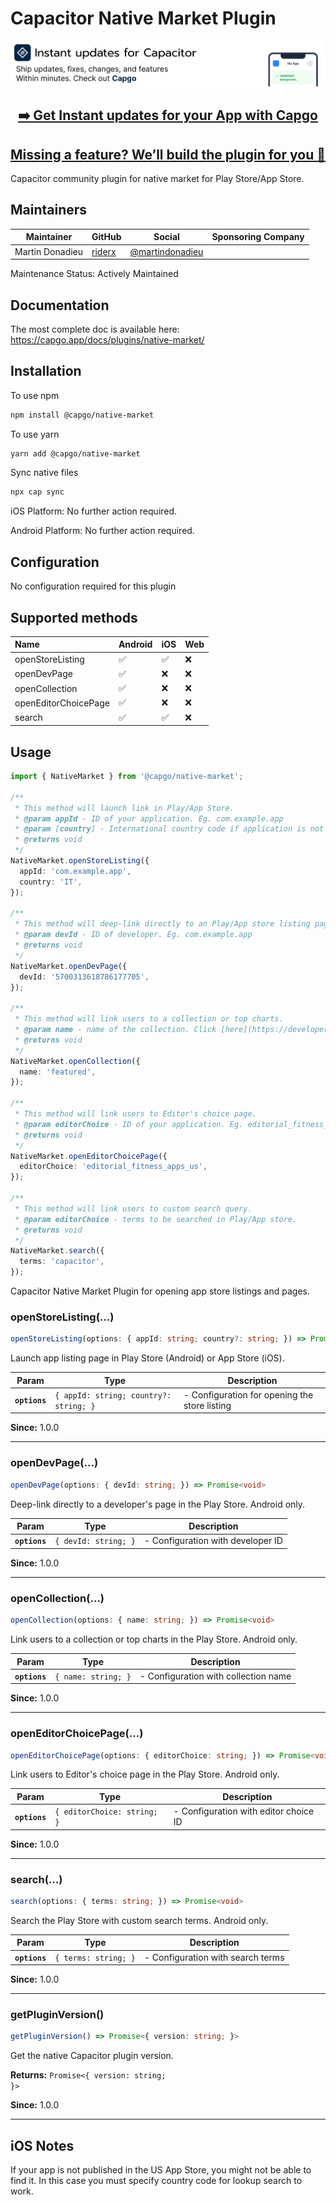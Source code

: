 # Capacitor Native Market Plugin

 <a href="https://capgo.app/"><img src='https://raw.githubusercontent.com/Cap-go/capgo/main/assets/capgo_banner.png' alt='Capgo - Instant updates for capacitor'/></a>

<div align="center">
  <h2><a href="https://capgo.app/?ref=plugin"> ➡️ Get Instant updates for your App with Capgo</a></h2>
  <h2><a href="https://capgo.app/consulting/?ref=plugin"> Missing a feature? We’ll build the plugin for you 💪</a></h2>
</div>

Capacitor community plugin for native market for Play Store/App Store.

## Maintainers

| Maintainer      | GitHub                              | Social                                                | Sponsoring Company |
| --------------- | ----------------------------------- | ----------------------------------------------------- | ------------------ |
| Martin Donadieu | [riderx](https://github.com/riderx) | [@martindonadieu](https://twitter.com/martindonadieu) |                    |

Maintenance Status: Actively Maintained

## Documentation

The most complete doc is available here: https://capgo.app/docs/plugins/native-market/

## Installation

To use npm

```bash
npm install @capgo/native-market
```

To use yarn

```bash
yarn add @capgo/native-market
```

Sync native files

```bash
npx cap sync
```

iOS Platform: No further action required.

Android Platform: No further action required.

## Configuration

No configuration required for this plugin

## Supported methods

| Name                 | Android | iOS | Web |
| :------------------- | :------ | :-- | :-- |
| openStoreListing     | ✅      | ✅  | ❌  |
| openDevPage          | ✅      | ❌  | ❌  |
| openCollection       | ✅      | ❌  | ❌  |
| openEditorChoicePage | ✅      | ❌  | ❌  |
| search               | ✅      | ✅  | ❌  |

## Usage

```typescript
import { NativeMarket } from '@capgo/native-market';

/**
 * This method will launch link in Play/App Store.
 * @param appId - ID of your application. Eg. com.example.app
 * @param [country] - International country code if application is not published in the US App store (only for iOS). Eg. IT
 * @returns void
 */
NativeMarket.openStoreListing({
  appId: 'com.example.app',
  country: 'IT',
});

/**
 * This method will deep-link directly to an Play/App store listing page.
 * @param devId - ID of developer. Eg. com.example.app
 * @returns void
 */
NativeMarket.openDevPage({
  devId: '5700313618786177705',
});

/**
 * This method will link users to a collection or top charts.
 * @param name - name of the collection. Click [here](https://developer.android.com/distribute/marketing-tools/linking-to-google-play#OpeningCollection) for android options.
 * @returns void
 */
NativeMarket.openCollection({
  name: 'featured',
});

/**
 * This method will link users to Editor's choice page.
 * @param editorChoice - ID of your application. Eg. editorial_fitness_apps_us
 * @returns void
 */
NativeMarket.openEditorChoicePage({
  editorChoice: 'editorial_fitness_apps_us',
});

/**
 * This method will link users to custom search query.
 * @param editorChoice - terms to be searched in Play/App store.
 * @returns void
 */
NativeMarket.search({
  terms: 'capacitor',
});
```

<docgen-api>
<!--Update the source file JSDoc comments and rerun docgen to update the docs below-->

Capacitor Native Market Plugin for opening app store listings and pages.

### openStoreListing(...)

```typescript
openStoreListing(options: { appId: string; country?: string; }) => Promise<void>
```

Launch app listing page in Play Store (Android) or App Store (iOS).

| Param         | Type                                              | Description                                   |
| ------------- | ------------------------------------------------- | --------------------------------------------- |
| **`options`** | <code>{ appId: string; country?: string; }</code> | - Configuration for opening the store listing |

**Since:** 1.0.0

--------------------


### openDevPage(...)

```typescript
openDevPage(options: { devId: string; }) => Promise<void>
```

Deep-link directly to a developer's page in the Play Store.
Android only.

| Param         | Type                            | Description                       |
| ------------- | ------------------------------- | --------------------------------- |
| **`options`** | <code>{ devId: string; }</code> | - Configuration with developer ID |

**Since:** 1.0.0

--------------------


### openCollection(...)

```typescript
openCollection(options: { name: string; }) => Promise<void>
```

Link users to a collection or top charts in the Play Store.
Android only.

| Param         | Type                           | Description                          |
| ------------- | ------------------------------ | ------------------------------------ |
| **`options`** | <code>{ name: string; }</code> | - Configuration with collection name |

**Since:** 1.0.0

--------------------


### openEditorChoicePage(...)

```typescript
openEditorChoicePage(options: { editorChoice: string; }) => Promise<void>
```

Link users to Editor's choice page in the Play Store.
Android only.

| Param         | Type                                   | Description                           |
| ------------- | -------------------------------------- | ------------------------------------- |
| **`options`** | <code>{ editorChoice: string; }</code> | - Configuration with editor choice ID |

**Since:** 1.0.0

--------------------


### search(...)

```typescript
search(options: { terms: string; }) => Promise<void>
```

Search the Play Store with custom search terms.
Android only.

| Param         | Type                            | Description                       |
| ------------- | ------------------------------- | --------------------------------- |
| **`options`** | <code>{ terms: string; }</code> | - Configuration with search terms |

**Since:** 1.0.0

--------------------


### getPluginVersion()

```typescript
getPluginVersion() => Promise<{ version: string; }>
```

Get the native Capacitor plugin version.

**Returns:** <code>Promise&lt;{ version: string; }&gt;</code>

**Since:** 1.0.0

--------------------

</docgen-api>

## iOS Notes

If your app is not published in the US App Store, you might not be able to find it. In this case you must specify country code for lookup search to work.
